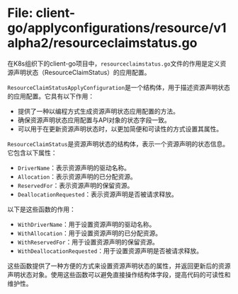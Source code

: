# File: client-go/applyconfigurations/resource/v1alpha2/resourceclaimstatus.go

在K8s组织下的client-go项目中，`resourceclaimstatus.go`文件的作用是定义资源声明状态（ResourceClaimStatus）的应用配置。

`ResourceClaimStatusApplyConfiguration`是一个结构体，用于描述资源声明状态的应用配置。它具有以下作用：
- 提供了一种以编程方式生成资源声明状态应用配置的方法。
- 确保资源声明状态应用配置与API对象的状态字段一致。
- 可以用于在更新资源声明状态时，以更加简便和可读性的方式设置其属性。

`ResourceClaimStatus`是资源声明状态的结构体，表示一个资源声明的状态信息。它包含以下属性：
- `DriverName`：表示资源声明的驱动名称。
- `Allocation`：表示资源声明的已分配资源。
- `ReservedFor`：表示资源声明的保留资源。
- `DeallocationRequested`：表示资源声明是否被请求释放。

以下是这些函数的作用：
- `WithDriverName`：用于设置资源声明的驱动名称。
- `WithAllocation`：用于设置资源声明的已分配资源。
- `WithReservedFor`：用于设置资源声明的保留资源。
- `WithDeallocationRequested`：用于设置资源声明是否被请求释放。

这些函数提供了一种方便的方式来设置资源声明状态的属性，并返回更新后的资源声明状态对象。使用这些函数可以避免直接操作结构体字段，提高代码的可读性和维护性。

